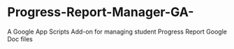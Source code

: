 # Progress-Report-Manager-GA-
A Google App Scripts Add-on for managing student Progress Report Google Doc files
